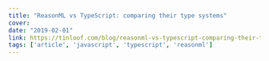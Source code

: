 ```yaml
---
title: "ReasonML vs TypeScript: comparing their type systems"
cover:
date: "2019-02-01"
link: https://tinloof.com/blog/reasonml-vs-typescript-comparing-their-type-systems/
tags: ['article', 'javascript', 'typescript', 'reasonml']
---
```

